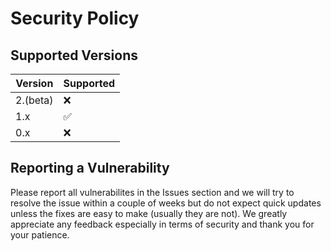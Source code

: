 # Security Policy

## Supported Versions

| Version | Supported          |
| ------- | ------------------ |
| 2.(beta)| :x:                |
| 1.x     | :white_check_mark: |
| 0.x     | :x:                |

## Reporting a Vulnerability

Please report all vulnerabilites in the Issues section and we will try to resolve the issue within a couple of weeks but do not expect quick updates unless the fixes are easy to make (usually they are not).
We greatly appreciate any feedback especially in terms of security and thank you for your patience.
